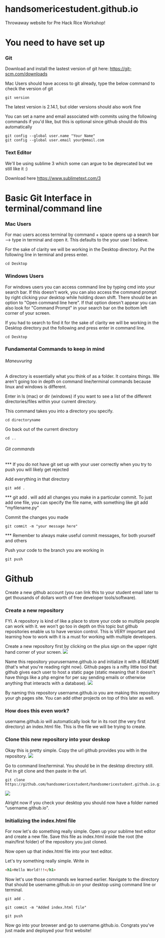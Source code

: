 # handsomericestudent.github.io
Throwaway website for Pre Hack Rice Workshop!

# You need to have set up
### Git 
Download and install the lastest version of git here: https://git-scm.com/downloads

Mac Users should have access to git already, type the below command to check the version of git
```
git version
```
The latest version is 2.14.1, but older versions should also work fine

You can set a name and email associated with commits using the following commands if you'd like, but  this is optional since github should do this automatically

```
git config --global user.name "Your Name"
git config --global user.email your@email.com
```

### Text Editor
We'll be using sublime 3 which some can argue to be deprecated but we still like it :)

Download here https://www.sublimetext.com/3

# Basic Git Interface in terminal/command line 

### Mac Users 
For mac users access terminal by command + space opens up a search bar --> type in terminal and open it. This defaults to the your user I believe. 

For the sake of clarity we will be working in the Desktop directory. Put the following line in terminal and press enter.
```
cd Desktop
```

### Windows Users
For windows users you can access command line by typing cmd into your search bar. If this doesn't work, you can also access the command prompt by right clicking your desktop while holding down shift. There should be an option to "Open command line here". If that option doesn't appear you can also look for "Command Prompt" in your search bar on the bottom left corner of your screen.

If you had to search to find it for the sake of clarity we will be working in the Desktop directory put the following and press enter in command line.
```
cd Desktop
```

### Fundamental Commands to keep in mind

###### Maneuvuring 
A directory is essentially what you think of as a folder. It contains things. We aren't going too in depth on command line/terminal commands because linux and windows is different.

Enter in ls (mac) or dir (windows) if you want to see a list of the different directories/files within your current directory.

This command takes you into a directory you specify. 
```
cd directoryname
```

Go back out of the current directory
```
cd .. 
```

###### Git commands
*** If you do not have git set up with your user correctly when you try to push you will likely get rejected

Add everything in that directory
```
git add . 
```
*** git add . will add all changes you make in a particular commit. To just add one file, you can specify the file name, with something like git add "myfilename.py"

Commit the changes you made 
```
git commit -m "your message here"
```
*** Remember to always make useful commit messages, for both yourself and others

Push your code to the branch you are working in
```
git push 
```
# Github 
Create a new github account (you can link this to your student email later to get thousands of dollars worth of free developer tools/software). 

### Create a new repository
FYI. A repository is kind of like a place to store your code so multiple people can work with it. we won't go too in depth on this topic but github repositories enable us to have version control. This is VERY important and learning how to work with it is a must for working with multiple developers.

Create a new repository first by clicking on the plus sign on the upper right hand corner of your screen.
<img src="https://i.imgur.com/ThwdbQY.png"/>

Name this repository yourusername.github.io and initialize it with a README (that's what you're reading right now). Github pages is a nifty little tool that github gives each user to host a static page (static meaning that it doesn't have things like a php engine for per say sending emails or otherwise anything that interacts with a database). 
<img src="https://i.imgur.com/FeypG2U.png"/>

By naming this repository username.github.io you are making this repository your gh pages site. You can add other projects on top of this later as well. 

### How does this even work?
username.github.io will automatically look for in its root (the very first directory) an index.html file. This is the file we will be trying to create.

### Clone this new repository into your deskop
Okay this is pretty simple. Copy the url github provides you with in the repository. 
<img src="https://i.imgur.com/NZROsFs.png"/>

Go to command line/terminal. You should be in the desktop directory still. Put in git clone and then paste in the url.
```
git clone https://github.com/handsomericestudent/handsomericestudent.github.io.git
```
<img src="https://i.imgur.com/EL9ZEbX.png"/>

Alright now if you check your desktop you should now have a folder named "username.github.io".

### Initializing the index.html file 
For now let's do something really simple. Open up your sublime text editor and create a new file. Save this file as index.html inside the root (the main/first folder) of the repository you just cloned. 

Now open up that index.html file into your text editor.

Let's try something really simple. Write in 
```html
<h1>Hello World!!!</h1>
```

Now let's use those commands we learned earlier. Navigate to the directory that should be username.github.io on your desktop using command line or terminal.

```
git add .
```

```
git commit -m "Added index.html file"
```

```
git push
```

Now go into your browser and go to username.github.io. Congrats you've just made and deployed your first website!
